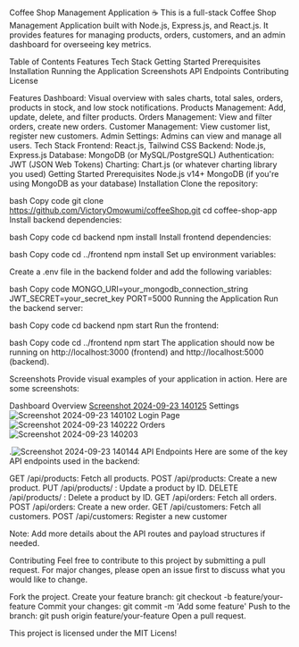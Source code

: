 Coffee Shop Management Application ☕️
This is a full-stack Coffee Shop Management Application built with Node.js, Express.js, and React.js. It provides features for managing products, orders, customers, and an admin dashboard for overseeing key metrics.

Table of Contents
Features
Tech Stack
Getting Started
Prerequisites
Installation
Running the Application
Screenshots
API Endpoints
Contributing
License

Features
Dashboard: Visual overview with sales charts, total sales, orders, products in stock, and low stock notifications.
Products Management: Add, update, delete, and filter products.
Orders Management: View and filter orders, create new orders.
Customer Management: View customer list, register new customers.
Admin Settings: Admins can view and manage all users.
Tech Stack
Frontend: React.js, Tailwind CSS
Backend: Node.js, Express.js
Database: MongoDB (or MySQL/PostgreSQL)
Authentication: JWT (JSON Web Tokens)
Charting: Chart.js (or whatever charting library you used)
Getting Started
Prerequisites
Node.js v14+
MongoDB (if you're using MongoDB as your database)
Installation
Clone the repository:

bash
Copy code
git clone https://github.com/VictoryOmowumi/coffeeShop.git
cd coffee-shop-app
Install backend dependencies:

bash
Copy code
cd backend
npm install
Install frontend dependencies:

bash
Copy code
cd ../frontend
npm install
Set up environment variables:

Create a .env file in the backend folder and add the following variables:

bash
Copy code
MONGO_URI=your_mongodb_connection_string
JWT_SECRET=your_secret_key
PORT=5000
Running the Application
Run the backend server:

bash
Copy code
cd backend
npm start
Run the frontend:

bash
Copy code
cd ../frontend
npm start
The application should now be running on http://localhost:3000 (frontend) and http://localhost:5000 (backend).

Screenshots
Provide visual examples of your application in action. Here are some screenshots:

Dashboard Overview
[Screenshot 2024-09-23 140125](https://github.com/user-attachments/assets/618440f6-4476-4f9e-b152-e0efbd15dc0c)
Settings
![Screenshot 2024-09-23 140102](https://github.com/user-attachments/assets/c9061d6d-f76c-43a1-a05e-056ffd3dd6b0)
Login Page
![Screenshot 2024-09-23 140222](https://github.com/user-attachments/assets/ecfeac8e-235f-4b0a-8a62-b132777c1d54)
Orders
![Screenshot 2024-09-23 140203](https://github.com/user-attachments/assets/ae3aa82c-8630-4362-8556-8319fe4220c0)

.![Screenshot 2024-09-23 140144](https://github.com/user-attachments/assets/f5b18c25-1f9a-4278-ac76-cd73b6e80137)
API Endpoints
Here are some of the key API endpoints used in the backend:

GET /api/products: Fetch all products.
POST /api/products: Create a new product.
PUT /api/products/
: Update a product by ID.
DELETE /api/products/
: Delete a product by ID.
GET /api/orders: Fetch all orders.
POST /api/orders: Create a new order.
GET /api/customers: Fetch all customers.
POST /api/customers: Register a new customer

Note: Add more details about the API routes and payload structures if needed.

Contributing
Feel free to contribute to this project by submitting a pull request. For major changes, please open an issue first to discuss what you would like to change.

Fork the project.
Create your feature branch: git checkout -b feature/your-feature
Commit your changes: git commit -m 'Add some feature'
Push to the branch: git push origin feature/your-feature
Open a pull request.

This project is licensed under the MIT Licens!





